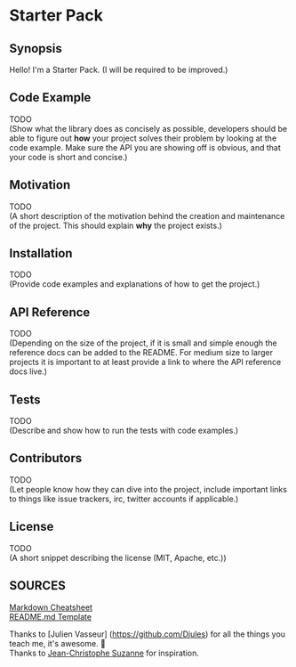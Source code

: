 # Starter Pack

## Synopsis
Hello! I'm a Starter Pack. (I will be required to be improved.)

## Code Example

TODO   
(Show what the library does as concisely as possible, developers should be able to figure out **how** your project solves their problem by looking at the code example. Make sure the API you are showing off is obvious, and that your code is short and concise.)

## Motivation

TODO  
(A short description of the motivation behind the creation and maintenance of the project. This should explain **why** the project exists.)

## Installation

TODO  
(Provide code examples and explanations of how to get the project.)

## API Reference

TODO    
(Depending on the size of the project, if it is small and simple enough the reference docs can be added to the README. For medium size to larger projects it is important to at least provide a link to where the API reference docs live.)

## Tests

TODO   
(Describe and show how to run the tests with code examples.)

## Contributors

TODO   
(Let people know how they can dive into the project, include important links to things like issue trackers, irc, twitter accounts if applicable.)

## License

TODO   
(A short snippet describing the license (MIT, Apache, etc.))

## SOURCES

[Markdown Cheatsheet](https://github.com/adam-p/markdown-here/wiki/Markdown-Cheatsheet)  
[README.md Template](https://gist.github.com/jxson/1784669)

Thanks to [Julien Vasseur] (https://github.com/Djules) for all the things you teach me, it's awesome. 👊  
Thanks to [Jean-Christophe Suzanne](https://twitter.com/jcsuzanne) for inspiration.
